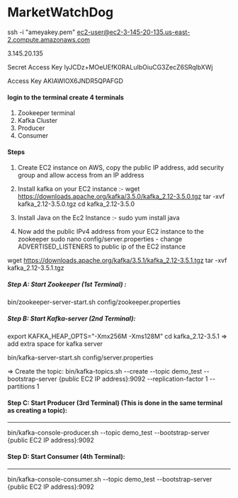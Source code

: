 # MarketWatchDog

ssh -i "ameyakey.pem" ec2-user@ec2-3-145-20-135.us-east-2.compute.amazonaws.com

3.145.20.135

Secret Access Key IyJCDz+MOeUEfK0RALuIbOiuCG3ZecZ6SRqlbXWj

Access Key AKIAWIOX6JNDR5QPAFGD

#### login to the terminal create 4 terminals 
1. Zookeeper terminal
2. Kafka Cluster
3. Producer
4. Consumer

#### Steps 

1. Create EC2 instance on AWS, copy the public IP address, add security group and allow access from an IP address 

2. Install kafka on your EC2 instance :-
   wget https://downloads.apache.org/kafka/3.5.0/kafka_2.12-3.5.0.tgz
   tar -xvf kafka_2.12-3.5.0.tgz
   cd kafka_2.12-3.5.0

3. Install Java on the Ec2 Instance :- 
    sudo yum install java
   
4. Now add the public IPv4 address from your EC2 instance to the zookeeper
   sudo nano config/server.properties - change ADVERTISED_LISTENERS to public ip of the EC2 instance  
  
wget https://downloads.apache.org/kafka/3.5.1/kafka_2.12-3.5.1.tgz
tar -xvf kafka_2.12-3.5.1.tgz

##### Step A: Start Zookeeper (1st Terminal) :

bin/zookeeper-server-start.sh config/zookeeper.properties

##### Step B: Start Kafka-server (2nd Terminal):

export KAFKA_HEAP_OPTS="-Xmx256M -Xms128M"
cd kafka_2.12-3.5.1 => add extra space for kafka server

bin/kafka-server-start.sh config/server.properties

 => Create the topic:
bin/kafka-topics.sh --create --topic demo_test --bootstrap-server {public EC2 IP address}:9092 --replication-factor 1 --partitions 1

#### Step C: Start Producer (3rd Terminal) (This is done in the same terminal as creating a topic):
-------------------------
bin/kafka-console-producer.sh --topic demo_test --bootstrap-server {public EC2 IP address}:9092


#### Step D: Start Consumer (4th Terminal):
-------------------------
bin/kafka-console-consumer.sh --topic demo_test --bootstrap-server {public EC2 IP address}:9092
